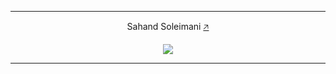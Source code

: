 <div align="center">
    <hr>
    <p align="center">Sahand Soleimani <a href="https://sahand.soleimani.dev">🡥</a></p>
    <p href="https://discord.com/users/823114734425079809" title="Discord"><img src="https://lanyard.cnrad.dev/api/823114734425079809?showDisplayName=true&theme=dark&bg=000000"></p>
    <hr>
</div>
